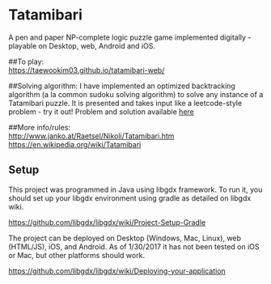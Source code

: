 # Tatamibari

A pen and paper NP-complete logic puzzle game implemented digitally - playable on Desktop, web, Android and iOS. 

##To play:  
https://taewookim03.github.io/tatamibari-web/

##Solving algorithm:
I have implemented an optimized backtracking algorithm (a la common sudoku solving algorithm) to solve any instance of a Tatamibari puzzle. It is presented and takes input like a leetcode-style problem - try it out! Problem and solution available [here](https://github.com/taewookim03/Algorithms/blob/master/src/Other/tatamibari_solver.java)

##More info/rules:  
http://www.janko.at/Raetsel/Nikoli/Tatamibari.htm  
https://en.wikipedia.org/wiki/Tatamibari

## Setup

This project was programmed in Java using libgdx framework. To run it, you should set up your libgdx environment using gradle as detailed on libgdx wiki.

https://github.com/libgdx/libgdx/wiki/Project-Setup-Gradle

The project can be deployed on Desktop (Windows, Mac, Linux), web (HTML/JS), iOS, and Android. As of 1/30/2017 it has not been tested on iOS or Mac, but other platforms should work.

https://github.com/libgdx/libgdx/wiki/Deploying-your-application
